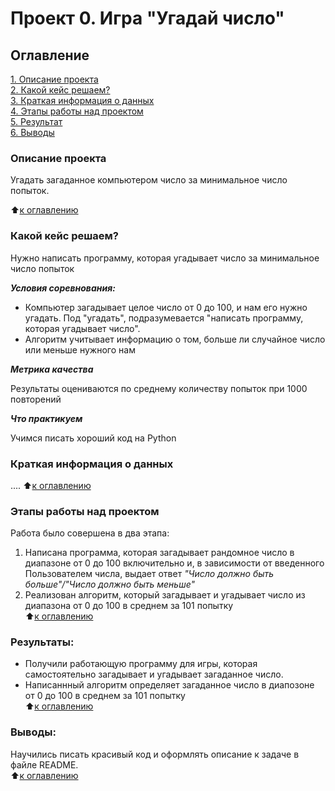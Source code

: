 # Проект 0. Игра "Угадай число"

## Оглавление
[1. Описание проекта](https://github.com/Aysyluu/DS_tasks/tree/main/project_0/README.md#Описание-проекта)  
[2. Какой кейс решаем?](https://github.com/Aysyluu/DS_tasks/tree/main/project_0/README.md#Какой-кейс-решаем)  
[3. Краткая информация о данных](https://github.com/Aysyluu/DS_tasks/tree/main/project_0/README.md#Краткая-информация-о-данных)  
[4. Этапы работы над проектом](https://github.com/Aysyluu/DS_tasks/tree/main/project_0/README.md#Этапы-работы-над-проектом)  
[5. Результат](https://github.com/Aysyluu/DS_tasks/tree/main/project_0/README.md#Результат)  
[6. Выводы](https://github.com/Aysyluu/DS_tasks/tree/main/project_0/README.md#Выводы)  

### Описание проекта
Угадать загаданное компьютером число за минимальное число попыток.

:arrow_up:[к оглавлению](https://github.com/Aysyluu/DS_tasks/tree/main/project_0/README.md#Оглавление)

### Какой кейс решаем?
Нужно написать программу, которая угадывает число за минимальное число попыток

***Условия соревнования:***
- Компьютер загадывает целое число от 0 до 100, и нам его нужно угадать. Под "угадать", подразумевается "написать программу, которая угадывает число".
- Алгоритм учитывает информацию о том, больше ли случайное число или меньше нужного нам

***Метрика качества***

Результаты оцениваются по среднему количеству попыток при 1000 повторений

***Что практикуем***

Учимся писать хороший код на Python

### Краткая информация о данных
....
:arrow_up:[к оглавлению](https://github.com/Aysyluu/DS_tasks/tree/main/project_0/README.md#Оглавление)

### Этапы работы над проектом
Работа было совершена в два этапа:
1. Написана программа, которая загадывает рандомное число в диапазоне от 0 до 100 включительно и, в зависимости от введенного Пользователем числа, выдает ответ *"Число должно быть больше"/"Число должно быть меньше"*
2. Реализован алгоритм, который загадывает и угадывает число из диапазона от 0 до 100 в среднем за 101 попытку  
:arrow_up:[к оглавлению](https://github.com/Aysyluu/DS_tasks/tree/main/project_0/README.md#Оглавление)

### Результаты:
- Получили работающую программу для игры, которая самостоятельно загадывает и угадывает загаданное число.  
- Написаннный алгоритм определяет загаданное число в диапозоне от 0 до 100 в среднем за 101 попытку  
:arrow_up:[к оглавлению](https://github.com/Aysyluu/DS_tasks/tree/main/project_0/README.md#Оглавление)

### Выводы:
Научились писать красивый код и оформлять описание к задаче в файле README.  
:arrow_up:[к оглавлению](https://github.com/Aysyluu/DS_tasks/tree/main/project_0/README.md#Оглавление)